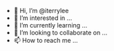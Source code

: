 - 👋 Hi, I’m @iterrylee
- 👀 I’m interested in ...
- 🌱 I’m currently learning ...
- 💞️ I’m looking to collaborate on ...
- 📫 How to reach me ...

<!---
iterrylee/iterrylee is a ✨ special ✨ repository because its `README.md` (this file) appears on your GitHub profile.
You can click the Preview link to take a look at your changes.
--->
